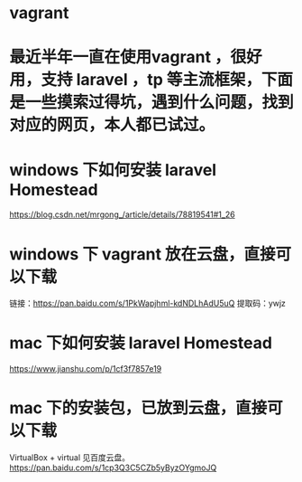 # vagrant

# 最近半年一直在使用vagrant ，很好用，支持 laravel ，tp 等主流框架，下面是一些摸索过得坑，遇到什么问题，找到对应的网页，本人都已试过。

# windows 下如何安装 laravel Homestead 
https://blog.csdn.net/mrgong_/article/details/78819541#1_26

# windows 下 vagrant 放在云盘，直接可以下载
链接：https://pan.baidu.com/s/1PkWapjhml-kdNDLhAdU5uQ 
提取码：ywjz 

# mac 下如何安装 laravel Homestead
https://www.jianshu.com/p/1cf3f7857e19

# mac 下的安装包，已放到云盘，直接可以下载
VirtualBox + virtual 见百度云盘。
https://pan.baidu.com/s/1cp3Q3C5CZb5yByzOYgmoJQ
